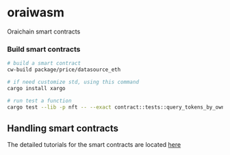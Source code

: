 # oraiwasm

Oraichain smart contracts

### Build smart contracts

```bash
# build a smart contract
cw-build package/price/datasource_eth

# if need customize std, using this command
cargo install xargo

# run test a function
cargo test --lib -p nft -- --exact contract::tests::query_tokens_by_owner --show-output
```

## Handling smart contracts

The detailed tutorials for the smart contracts are located [here](https://oraiwasm.web.app/)
